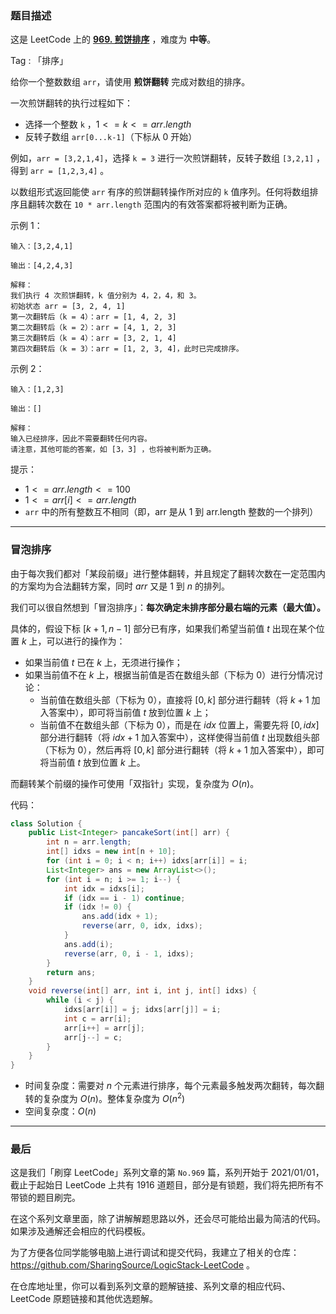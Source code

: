 ### 题目描述

这是 LeetCode 上的 **[969. 煎饼排序](https://leetcode-cn.com/problems/pancake-sorting/solution/gong-shui-san-xie-mou-pao-pai-xu-yun-yon-c0mn/)** ，难度为 **中等**。

Tag : 「排序」



给你一个整数数组 `arr`，请使用 **煎饼翻转** 完成对数组的排序。

一次煎饼翻转的执行过程如下：

* 选择一个整数 `k` ，$1 <= k <= arr.length$
* 反转子数组 `arr[0...k-1]`（下标从 $0$ 开始）

例如，`arr = [3,2,1,4]`，选择 `k = 3` 进行一次煎饼翻转，反转子数组 `[3,2,1]` ，得到 `arr = [1,2,3,4]` 。

以数组形式返回能使 `arr` 有序的煎饼翻转操作所对应的 `k` 值序列。任何将数组排序且翻转次数在 `10 * arr.length` 范围内的有效答案都将被判断为正确。

示例 1：
```
输入：[3,2,4,1]

输出：[4,2,4,3]

解释：
我们执行 4 次煎饼翻转，k 值分别为 4，2，4，和 3。
初始状态 arr = [3, 2, 4, 1]
第一次翻转后（k = 4）：arr = [1, 4, 2, 3]
第二次翻转后（k = 2）：arr = [4, 1, 2, 3]
第三次翻转后（k = 4）：arr = [3, 2, 1, 4]
第四次翻转后（k = 3）：arr = [1, 2, 3, 4]，此时已完成排序。 
```
示例 2：
```
输入：[1,2,3]

输出：[]

解释：
输入已经排序，因此不需要翻转任何内容。
请注意，其他可能的答案，如 [3，3] ，也将被判断为正确。
```

提示：
* $1 <= arr.length <= 100$
* $1 <= arr[i] <= arr.length$
* `arr` 中的所有整数互不相同（即，arr 是从 1 到 arr.length 整数的一个排列）

---

### 冒泡排序

由于每次我们都对「某段前缀」进行整体翻转，并且规定了翻转次数在一定范围内的方案均为合法翻转方案，同时 $arr$ 又是 $1$ 到 $n$ 的排列。

我们可以很自然想到「冒泡排序」：**每次确定未排序部分最右端的元素（最大值）。**

具体的，假设下标 $[k + 1, n - 1]$ 部分已有序，如果我们希望当前值 $t$ 出现在某个位置 $k$ 上，可以进行的操作为：

* 如果当前值 $t$ 已在 $k$ 上，无须进行操作；
* 如果当前值不在 $k$ 上，根据当前值是否在数组头部（下标为 $0$）进行分情况讨论：
    * 当前值在数组头部（下标为 $0$），直接将 $[0, k]$ 部分进行翻转（将 $k + 1$ 加入答案中），即可将当前值 $t$ 放到位置 $k$ 上；
    * 当前值不在数组头部（下标为 $0$），而是在 $idx$ 位置上，需要先将 $[0, idx]$ 部分进行翻转（将 $idx + 1$ 加入答案中），这样使得当前值 $t$ 出现数组头部（下标为 $0$），然后再将 $[0, k]$ 部分进行翻转（将 $k + 1$ 加入答案中），即可将当前值 $t$ 放到位置 $k$ 上。

而翻转某个前缀的操作可使用「双指针」实现，复杂度为 $O(n)$。

代码：
```Java
class Solution {
    public List<Integer> pancakeSort(int[] arr) {
        int n = arr.length;
        int[] idxs = new int[n + 10];
        for (int i = 0; i < n; i++) idxs[arr[i]] = i;
        List<Integer> ans = new ArrayList<>();
        for (int i = n; i >= 1; i--) {
            int idx = idxs[i];
            if (idx == i - 1) continue;
            if (idx != 0) {
                ans.add(idx + 1);
                reverse(arr, 0, idx, idxs);
            }
            ans.add(i);
            reverse(arr, 0, i - 1, idxs);
        }
        return ans;
    }
    void reverse(int[] arr, int i, int j, int[] idxs) {
        while (i < j) {
            idxs[arr[i]] = j; idxs[arr[j]] = i;
            int c = arr[i];
            arr[i++] = arr[j];
            arr[j--] = c;
        }
    }
}
```
* 时间复杂度：需要对 $n$ 个元素进行排序，每个元素最多触发两次翻转，每次翻转的复杂度为 $O(n)$。整体复杂度为 $O(n^2)$
* 空间复杂度：$O(n)$

---

### 最后

这是我们「刷穿 LeetCode」系列文章的第 `No.969` 篇，系列开始于 2021/01/01，截止于起始日 LeetCode 上共有 1916 道题目，部分是有锁题，我们将先把所有不带锁的题目刷完。

在这个系列文章里面，除了讲解解题思路以外，还会尽可能给出最为简洁的代码。如果涉及通解还会相应的代码模板。

为了方便各位同学能够电脑上进行调试和提交代码，我建立了相关的仓库：https://github.com/SharingSource/LogicStack-LeetCode 。

在仓库地址里，你可以看到系列文章的题解链接、系列文章的相应代码、LeetCode 原题链接和其他优选题解。

